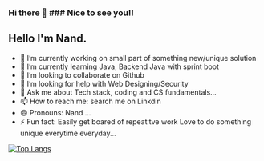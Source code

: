 ### Hi there 👋 ### Nice to see you!!

## Hello I'm Nand.

- 🔭 I’m currently working on small part of something new/unique solution
- 🌱 I’m currently learning Java, Backend Java with sprint boot
- 👯 I’m looking to collaborate on Github
- 🤔 I’m looking for help with Web Designing/Security
- 💬 Ask me about Tech stack, coding and CS fundamentals...
- 📫 How to reach me: search me on Linkdin
- 😄 Pronouns: Nand  ...
- ⚡ Fun fact: Easily get boared of repeatitve work Love to do something unique everytime everyday...

[![Top Langs](https://github-readme-stats.vercel.app/api?username=NAND-KISHOR-PANDIT&theme=algolia&show_icons=true)](https://github.com/NAND-KISHOR-PANDIT)

